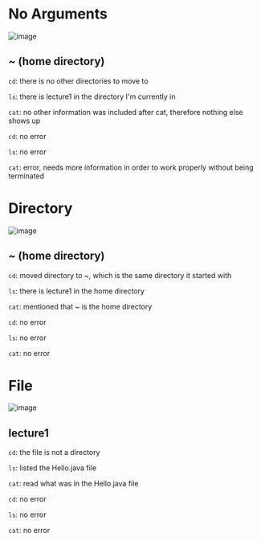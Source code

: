 # No Arguments
![image](https://github.com/divine9223/cse15l-lab-reports/assets/147002921/d480ea53-5d1f-47bb-9883-f6935128fc79)
## \~ (home directory)

`cd`: there is no other directories to move to

`ls`: there is lecture1 in the directory I'm currently in

`cat`: no other information was included after cat, therefore nothing else shows up

`cd`: no error

`ls`: no error

`cat`: error, needs more information in order to work properly without being terminated

# Directory
![image](https://github.com/divine9223/cse15l-lab-reports/assets/147002921/a8182969-eac1-4bd6-8d9b-197ab8a56128)
## \~ (home directory)

`cd`: moved directory to ~, which is the same directory it started with

`ls`: there is lecture1 in the home directory

`cat`: mentioned that ~ is the home directory

`cd`: no error

`ls`: no error

`cat`: no error

# File
![image](https://github.com/divine9223/cse15l-lab-reports/assets/147002921/d043a1d3-fbc3-4f4a-8a5b-de05c3660c1d)
## lecture1

`cd`: the file is not a directory

`ls`: listed the Hello.java file

`cat`: read what was in the Hello.java file

`cd`: no error

`ls`: no error

`cat`: no error
